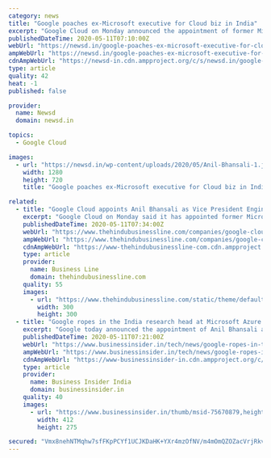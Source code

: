 ```yaml
---
category: news
title: "Google poaches ex-Microsoft executive for Cloud biz in India"
excerpt: "Google Cloud on Monday announced the appointment of former Microsoft executive Anil Bhansali as Vice President of Engineering. In his new role, Bhansali will coordinate all software development support efforts for Google Cloud in India."
publishedDateTime: 2020-05-11T07:10:00Z
webUrl: "https://newsd.in/google-poaches-ex-microsoft-executive-for-cloud-biz-in-india/"
ampWebUrl: "https://newsd.in/google-poaches-ex-microsoft-executive-for-cloud-biz-in-india/amp/"
cdnAmpWebUrl: "https://newsd-in.cdn.ampproject.org/c/s/newsd.in/google-poaches-ex-microsoft-executive-for-cloud-biz-in-india/amp/"
type: article
quality: 42
heat: -1
published: false

provider:
  name: Newsd
  domain: newsd.in

topics:
  - Google Cloud

images:
  - url: "https://newsd.in/wp-content/uploads/2020/05/Anil-Bhansali-1.jpg"
    width: 1280
    height: 720
    title: "Google poaches ex-Microsoft executive for Cloud biz in India"

related:
  - title: "Google Cloud appoints Anil Bhansali as Vice President Engineering in India"
    excerpt: "Google Cloud on Monday said it has appointed former Microsoft executive Anil Bhansali as Vice President of Engineering in India.He will coordinate all software development support efforts for Google C"
    publishedDateTime: 2020-05-11T07:34:00Z
    webUrl: "https://www.thehindubusinessline.com/companies/google-cloud-appoints-anil-bhansali-as-vice-president-engineering-in-india/article31555582.ece"
    ampWebUrl: "https://www.thehindubusinessline.com/companies/google-cloud-appoints-anil-bhansali-as-vice-president-engineering-in-india/article31555582.ece/amp/"
    cdnAmpWebUrl: "https://www-thehindubusinessline-com.cdn.ampproject.org/c/s/www.thehindubusinessline.com/companies/google-cloud-appoints-anil-bhansali-as-vice-president-engineering-in-india/article31555582.ece/amp/"
    type: article
    provider:
      name: Business Line
      domain: thehindubusinessline.com
    quality: 55
    images:
      - url: "https://www.thehindubusinessline.com/static/theme/default/base/img/og-image.jpg"
        width: 300
        height: 300
  - title: "Google ropes in the India research head at Microsoft Azure's cloud division"
    excerpt: "Google today announced the appointment of Anil Bhansali as the VP of Engineering for Google Cloud in India. Bhansali comes in at Google after a 28-year stint at Microsoft, where h"
    publishedDateTime: 2020-05-11T07:21:00Z
    webUrl: "https://www.businessinsider.in/tech/news/google-ropes-in-the-india-research-head-at-microsoft-azures-cloud-division/articleshow/75670872.cms"
    ampWebUrl: "https://www.businessinsider.in/tech/news/google-ropes-in-the-india-research-head-at-microsoft-azures-cloud-division/amp_articleshow/75670872.cms"
    cdnAmpWebUrl: "https://www-businessinsider-in.cdn.ampproject.org/c/s/www.businessinsider.in/tech/news/google-ropes-in-the-india-research-head-at-microsoft-azures-cloud-division/amp_articleshow/75670872.cms"
    type: article
    provider:
      name: Business Insider India
      domain: businessinsider.in
    quality: 40
    images:
      - url: "https://www.businessinsider.in/thumb/msid-75670879,height-275,width-412,imgsize-58449/tech/news/google-ropes-in-the-india-research-head-at-microsoft-azures-cloud-division/google-cloud.jpg"
        width: 412
        height: 275

secured: "Vmx8nehNTMqhw7sfFKpPCYf1UCJKDaHK+YXr4mzOfNV/m4mOmQZOZacVrjRkv1CsGQfbslMFRp5pTHHl0a8IK0i3ZQ36fJwqCvuV+WzHinaXaLzo+CfzdW8rkUv+/eFix3PS3twKPmcxMrc8OXr1mUFJaafE66xzFW8RhV2NG0uMDTvcBGqBE70w1nA6cH7Dy4VpaXiqf4/K4Noa5K3b0j4L9DMdi2nxHPIN4+nEI4Lj527NbIIGfEmA5d/7XfAmFvzZVxCeyQw6VI0fg8LsnrDMqgjfapeWtofwT1Z9xlxhRPpdLmIjN9Q4rr7llgUx;JbjGCMDFmxgcul9brk203A=="
---
```


